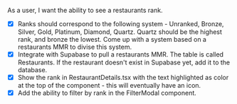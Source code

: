 As a user, I want the ability to see a restaurants rank.

- [x] Ranks should correspond to the following system - Unranked, Bronze, Silver, Gold, Platinum, Diamond, Quartz. Quartz should be the highest rank, and bronze the lowest. Come up with a system based on a restaurants MMR to divise this system.
- [x] Integrate with Supabase to pull a restaurants MMR. The table is called Restaurants. If the restaurant doesn't exist in Supabase yet, add it to the database.
- [x] Show the rank in RestaurantDetails.tsx with the text highlighted as color at the top of the component - this will eventually have an icon.
- [x] Add the ability to filter by rank in the FilterModal component.
